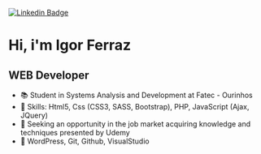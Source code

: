 [![Linkedin Badge](https://img.shields.io/badge/-LinkedIn-blue?style=flat-square&logo=Linkedin&logoColor=white&link=https://www.linkedin.com/in/cleisson-vilela-a695381b2/)](https://www.linkedin.com/in/igor-ferraz-85552b144/)

# Hi, i'm Igor Ferraz
## WEB Developer

- :books: Student in Systems Analysis and Development at Fatec - Ourinhos
- :underage: Skills: Html5, Css (CSS3, SASS, Bootstrap), PHP, JavaScript (Ajax, JQuery)
- :briefcase: Seeking an opportunity in the job market acquiring knowledge and techniques presented by Udemy
- :hammer: WordPress, Git, Github, VisualStudio

